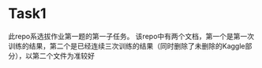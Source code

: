 # Task1
此repo系选拔作业第一题的第一子任务。
该repo中有两个文档，第一个是第一次训练的结果，第二个是已经连续三次训练的结果（同时删除了未删除的Kaggle部分），以第二个文件为准较好
